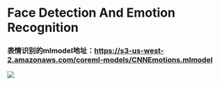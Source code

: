 # Face Detection And Emotion Recognition

### 表情识别的mlmodel地址：https://s3-us-west-2.amazonaws.com/coreml-models/CNNEmotions.mlmodel

![](https://lixinlong1995.oss-cn-beijing.aliyuncs.com/177138857579729361.png)